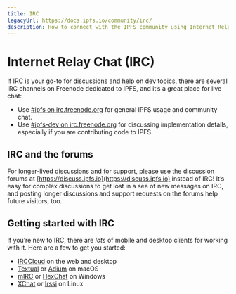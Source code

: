 ```yaml
---
title: IRC
legacyUrl: https://docs.ipfs.io/community/irc/
description: How to connect with the IPFS community using Internet Relay Chat (IRC).
---
```


# Internet Relay Chat (IRC)

If IRC is your go-to for discussions and help on dev topics, there are several IRC channels on Freenode dedicated to IPFS, and it’s a great place for live chat:

- Use [#ipfs on irc.freenode.org](irc://irc.freenode.org/%23ipfs) for general IPFS usage and community chat.
- Use [#ipfs-dev on irc.freenode.org](irc://irc.freenode.org/%23ipfs-dev) for discussing implementation details, especially if you are contributing code to IPFS.

## IRC and the forums

For longer-lived discussions and for support, please use the discussion forums at [https://discuss.ipfs.io](https://discuss.ipfs.io) instead of IRC! It’s easy for complex discussions to get lost in a sea of new messages on IRC, and posting longer discussions and support requests on the forums help future visitors, too.

## Getting started with IRC

If you’re new to IRC, there are _lots_ of mobile and desktop clients for working with it. Here are a few to get you started:

- [IRCCloud](https://irccloud.com) on the web and desktop
- [Textual](https://www.codeux.com/textual/) or [Adium](https://adium.im) on macOS
- [mIRC](http://standaloneinstaller.com/download-mirc) or [HexChat](https://hexchat.github.io) on Windows
- [XChat](http://xchat.org) or [Irssi](https://irssi.org) on Linux
